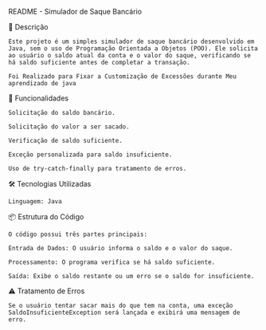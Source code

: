 README - Simulador de Saque Bancário

📌 Descrição

    Este projeto é um simples simulador de saque bancário desenvolvido em Java, sem o uso de Programação Orientada a Objetos (POO). Ele solicita ao usuário o saldo atual da conta e o valor do saque, verificando se há saldo suficiente antes de completar a transação.

    Foi Realizado para Fixar a Customização de Excessões durante Meu aprendizado de java

🚀 Funcionalidades

    Solicitação do saldo bancário.

    Solicitação do valor a ser sacado.

    Verificação de saldo suficiente.

    Exceção personalizada para saldo insuficiente.

    Uso de try-catch-finally para tratamento de erros.

🛠️ Tecnologias Utilizadas

    Linguagem: Java

📦 Estrutura do Código

    O código possui três partes principais:

    Entrada de Dados: O usuário informa o saldo e o valor do saque.

    Processamento: O programa verifica se há saldo suficiente.

    Saída: Exibe o saldo restante ou um erro se o saldo for insuficiente.

⚠️ Tratamento de Erros

    Se o usuário tentar sacar mais do que tem na conta, uma exceção SaldoInsuficienteException será lançada e exibirá uma mensagem de erro.